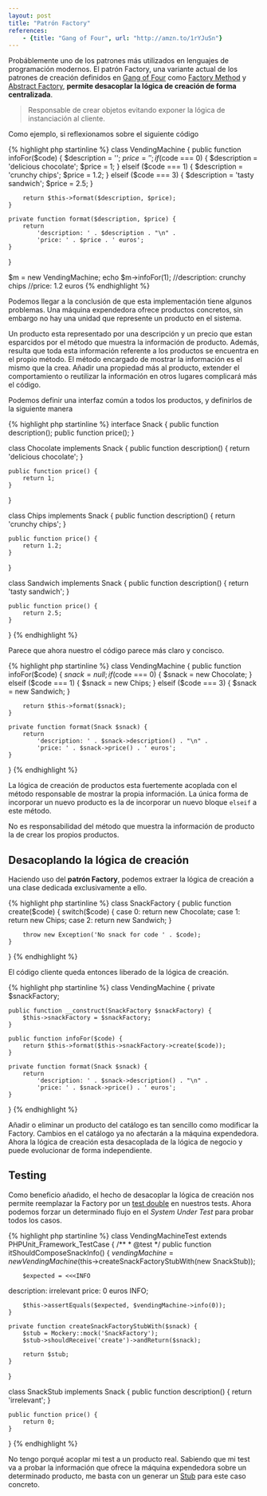 ```yaml
---
layout: post
title: "Patrón Factory"
references:
    - {title: "Gang of Four", url: "http://amzn.to/1rYJuSn"}
---
```


Probáblemente uno de los patrones más utilizados en lenguajes de programación modernos. El patrón Factory, una variante actual de los patrones de creación definidos en [Gang of Four](http://www.amazon.com/Design-Patterns-Elements-Reusable-Object-Oriented/dp/0201633612) como [Factory Method](http://en.wikipedia.org/wiki/Factory_method_pattern) y [Abstract Factory](http://en.wikipedia.org/wiki/Abstract_factory_pattern), **permite desacoplar la lógica de creación de forma centralizada**.

<!--more-->

> Responsable de crear objetos evitando exponer la lógica de instanciación al cliente.

Como ejemplo, si reflexionamos sobre el siguiente código

{% highlight php startinline %}
class VendingMachine {
    public function infoFor($code) {
        $description = '';
        $price = '';
        if ($code === 0) {
            $description = 'delicious chocolate';
            $price = 1;
        } elseif ($code === 1) {
            $description = 'crunchy chips';
            $price = 1.2;
        } elseif ($code === 3) {
            $description = 'tasty sandwich';
            $price = 2.5;
        }

        return $this->format($description, $price);
    }

    private function format($description, $price) {
        return
            'description: ' . $description . "\n" .
            'price: ' . $price . ' euros';
    }
}

$m = new VendingMachine;
echo $m->infoFor(1);
//description: crunchy chips
//price: 1.2 euros
{% endhighlight %}

Podemos llegar a la conclusión de que esta implementación tiene algunos problemas. Una máquina expendedora ofrece productos concretos, sin embargo no hay una unidad que represente un producto en el sistema.

Un producto esta representado por una descripción y un precio que estan esparcidos por el método que muestra la información de producto. Además, resulta que toda esta información referente a los productos se encuentra en el propio método. El método encargado de mostrar la información es el mismo que la crea. Añadir una propiedad más al producto, extender el comportamiento o reutilizar la información en otros lugares complicará más el código.

Podemos definir una interfaz común a todos los productos, y definirlos de la siguiente manera

{% highlight php startinline %}
interface Snack {
    public function description();
    public function price();
}

class Chocolate implements Snack {
    public function description() {
        return 'delicious chocolate';
    }

    public function price() {
        return 1;
    }
}

class Chips implements Snack {
    public function description() {
        return 'crunchy chips';
    }

    public function price() {
        return 1.2;
    }
}

class Sandwich implements Snack {
    public function description() {
        return 'tasty sandwich';
    }

    public function price() {
        return 2.5;
    }
}
{% endhighlight %}

Parece que ahora nuestro el código parece más claro y concisco.

{% highlight php startinline %}
class VendingMachine {
    public function infoFor($code) {
        $snack = null;
        if ($code === 0) {
            $snack = new Chocolate;
        } elseif ($code === 1) {
            $snack = new Chips;
        } elseif ($code === 3) {
            $snack = new Sandwich;
        }

        return $this->format($snack);
    }

    private function format(Snack $snack) {
        return
            'description: ' . $snack->description() . "\n" .
            'price: ' . $snack->price() . ' euros';
    }
}
{% endhighlight %}

La lógica de creación de productos esta fuertemente acoplada con el método responsable de mostrar la propia información. La única forma de incorporar un nuevo producto es la de incorporar un nuevo bloque `elseif` a este método.

No es responsabilidad del método que muestra la información de producto la de crear los propios productos.

## Desacoplando la lógica de creación
Haciendo uso del **patrón Factory**, podemos extraer la lógica de creación a una clase dedicada exclusivamente a ello.

{% highlight php startinline %}
class SnackFactory {
    public function create($code) {
        switch($code) {
            case 0:
                return new Chocolate;
            case 1:
                return new Chips;
            case 2:
                return new Sandwich;
        }

        throw new Exception('No snack for code ' . $code);
    }
}
{% endhighlight %}

El código cliente queda entonces liberado de la lógica de creación.

{% highlight php startinline %}
class VendingMachine {
    private $snackFactory;

    public function __construct(SnackFactory $snackFactory) {
        $this->snackFactory = $snackFactory;
    }

    public function infoFor($code) {
        return $this->format($this->snackFactory->create($code));
    }

    private function format(Snack $snack) {
        return
            'description: ' . $snack->description() . "\n" .
            'price: ' . $snack->price() . ' euros';
    }
}
{% endhighlight %}

Añadir o eliminar un producto del catálogo es tan sencillo como modificar la Factory. Cambios en el catálogo ya no afectarán a la máquina expendedora. Ahora la lógica de creación esta desacoplada de la lógica de negocio y puede evolucionar de forma independiente.

## Testing
Como beneficio añadido, el hecho de desacoplar la lógica de creación nos permite reemplazar la Factory por un [test double](/test-doubles/) en nuestros tests. Ahora podemos forzar un determinado flujo en el *System Under Test* para probar todos los casos.

{% highlight php startinline %}
class VendingMachineTest extends PHPUnit_Framework_TestCase {
    /**
     * @test
     */
    public function itShouldComposeSnackInfo() {
        $vendingMachine = new VendingMachine($this->createSnackFactoryStubWith(new SnackStub));
        
        $expected = <<<INFO
description: irrelevant
price: 0 euros
INFO;

        $this->assertEquals($expected, $vendingMachine->info(0));
    }

    private function createSnackFactoryStubWith($snack) {
        $stub = Mockery::mock('SnackFactory');
        $stub->shouldReceive('create')->andReturn($snack);

        return $stub;
    }
}

class SnackStub implements Snack {
    public function description() {
        return 'irrelevant';
    }

    public function price() {
        return 0;
    }
}
{% endhighlight %}

No tengo porqué acoplar mi test a un producto real. Sabiendo que mi test va a probar la información que ofrece la máquina expendedora sobre un determinado producto, me basta con un generar un [Stub](/test-doubles/) para este caso concreto.